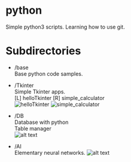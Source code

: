 # python
Simple python3 scripts. Learning how to use git.

# Subdirectories
* /base
<br/> Base python code samples.

* /Tkinter
<br/> Simple Tkinter apps.  
[L] helloTkinter  [R] simple_calculator  
![helloTkinter](https://github.com/George2Times/python/resources/helloTkinter.png) ![simple_calculator](https://github.com/George2Times/python/resources/simple_calculator.png)

* /DB
<br/> Database with python  
Table manager  
![alt text](https://github.com/George2Times/python/resources/db_table_manager.png)

* /AI
<br/> Elementary neural networks.
![alt text](https://upload.wikimedia.org/wikipedia/commons/thumb/3/31/Perceptron.svg/1280px-Perceptron.svg.png)

<!--- Block comment
[//]: # (This is a comment, it will not be included)
I think you should use an
`<addr>` element here instead.

    function fancyAlert(arg) {
      if(arg) {
        $.facebox({div:'#foo'})
      }
    }

```javascript
function fancyAlert(arg) {
  if(arg) {
    $.facebox({div:'#foo'})
  }
}
```

)

-->
